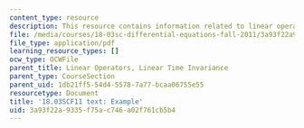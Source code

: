 ```yaml
---
content_type: resource
description: This resource contains information related to linear operators.
file: /media/courses/18-03sc-differential-equations-fall-2011/3a93f22a9335f75ac746a02f761cb5b4_MIT18_03SCF11_s17_4text.pdf
file_type: application/pdf
learning_resource_types: []
ocw_type: OCWFile
parent_title: Linear Operators, Linear Time Invariance
parent_type: CourseSection
parent_uid: 1db21ff5-54d4-5578-7a77-bcaa06755e55
resourcetype: Document
title: '18.03SCF11 text: Example'
uid: 3a93f22a-9335-f75a-c746-a02f761cb5b4
---
```

